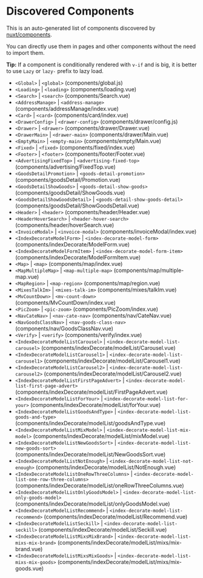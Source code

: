 # Discovered Components

This is an auto-generated list of components discovered by [nuxt/components](https://github.com/nuxt/components).

You can directly use them in pages and other components without the need to import them.

**Tip:** If a component is conditionally rendered with `v-if` and is big, it is better to use `Lazy` or `lazy-` prefix to lazy load.

- `<Global>` | `<global>` (components/global.js)
- `<Loading>` | `<loading>` (components/loading.vue)
- `<Search>` | `<search>` (components/Search.vue)
- `<AddressManage>` | `<address-manage>` (components/addressManage/index.vue)
- `<Card>` | `<card>` (components/card/index.vue)
- `<DrawerConfig>` | `<drawer-config>` (components/drawer/config.js)
- `<Drawer>` | `<drawer>` (components/drawer/Drawer.vue)
- `<DrawerMain>` | `<drawer-main>` (components/drawer/Main.vue)
- `<EmptyMain>` | `<empty-main>` (components/empty/Main.vue)
- `<Fixed>` | `<fixed>` (components/fixed/index.vue)
- `<Footer>` | `<footer>` (components/footer/Footer.vue)
- `<AdvertisingFixedTop>` | `<advertising-fixed-top>` (components/advertising/FixedTop.vue)
- `<GoodsDetailPromotion>` | `<goods-detail-promotion>` (components/goodsDetail/Promotion.vue)
- `<GoodsDetailShowGoods>` | `<goods-detail-show-goods>` (components/goodsDetail/ShowGoods.vue)
- `<GoodsDetailShowGoodsDetail>` | `<goods-detail-show-goods-detail>` (components/goodsDetail/ShowGoodsDetail.vue)
- `<Header>` | `<header>` (components/header/Header.vue)
- `<HeaderHoverSearch>` | `<header-hover-search>` (components/header/hoverSearch.vue)
- `<InvoiceModal>` | `<invoice-modal>` (components/invoiceModal/index.vue)
- `<IndexDecorateModelForm>` | `<index-decorate-model-form>` (components/indexDecorate/ModelForm.vue)
- `<IndexDecorateModelFormItem>` | `<index-decorate-model-form-item>` (components/indexDecorate/ModelFormItem.vue)
- `<Map>` | `<map>` (components/map/index.vue)
- `<MapMultipleMap>` | `<map-multiple-map>` (components/map/multiple-map.vue)
- `<MapRegion>` | `<map-region>` (components/map/region.vue)
- `<MixesTalkIm>` | `<mixes-talk-im>` (components/mixes/talkIm.vue)
- `<MvCountDown>` | `<mv-count-down>` (components/MvCountDown/index.vue)
- `<PicZoom>` | `<pic-zoom>` (components/PicZoom/index.vue)
- `<NavCateNav>` | `<nav-cate-nav>` (components/nav/CateNav.vue)
- `<NavGoodsClassNav>` | `<nav-goods-class-nav>` (components/nav/GoodsClassNav.vue)
- `<Verify>` | `<verify>` (components/verify/index.vue)
- `<IndexDecorateModelListCarousel>` | `<index-decorate-model-list-carousel>` (components/indexDecorate/modelList/Carousel.vue)
- `<IndexDecorateModelListCarousel1>` | `<index-decorate-model-list-carousel1>` (components/indexDecorate/modelList/Carousel1.vue)
- `<IndexDecorateModelListCarousel2>` | `<index-decorate-model-list-carousel2>` (components/indexDecorate/modelList/Carousel2.vue)
- `<IndexDecorateModelListFirstPageAdvert>` | `<index-decorate-model-list-first-page-advert>` (components/indexDecorate/modelList/FirstPageAdvert.vue)
- `<IndexDecorateModelListForYour>` | `<index-decorate-model-list-for-your>` (components/indexDecorate/modelList/forYour.vue)
- `<IndexDecorateModelListGoodsAndType>` | `<index-decorate-model-list-goods-and-type>` (components/indexDecorate/modelList/goodsAndType.vue)
- `<IndexDecorateModelListMixModel>` | `<index-decorate-model-list-mix-model>` (components/indexDecorate/modelList/mixModel.vue)
- `<IndexDecorateModelListNewGoodsSort>` | `<index-decorate-model-list-new-goods-sort>` (components/indexDecorate/modelList/NewGoodsSort.vue)
- `<IndexDecorateModelListNotEnough>` | `<index-decorate-model-list-not-enough>` (components/indexDecorate/modelList/NotEnough.vue)
- `<IndexDecorateModelListOneRowThreeColumns>` | `<index-decorate-model-list-one-row-three-columns>` (components/indexDecorate/modelList/oneRowThreeColumns.vue)
- `<IndexDecorateModelListOnlyGoodsModel>` | `<index-decorate-model-list-only-goods-model>` (components/indexDecorate/modelList/onlyGoodsModel.vue)
- `<IndexDecorateModelListRecommend>` | `<index-decorate-model-list-recommend>` (components/indexDecorate/modelList/Recommend.vue)
- `<IndexDecorateModelListSeckill>` | `<index-decorate-model-list-seckill>` (components/indexDecorate/modelList/Seckill.vue)
- `<IndexDecorateModelListMixsMixBrand>` | `<index-decorate-model-list-mixs-mix-brand>` (components/indexDecorate/modelList/mixs/mix-brand.vue)
- `<IndexDecorateModelListMixsMixGoods>` | `<index-decorate-model-list-mixs-mix-goods>` (components/indexDecorate/modelList/mixs/mix-goods.vue)
